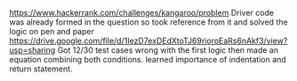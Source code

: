 https://www.hackerrank.com/challenges/kangaroo/problem
Driver code was already formed in the question so took reference from it and solved the logic on pen and paper
https://drive.google.com/file/d/1IezD7exDEdXtoTJ69rioroEaRs6nAkf3/view?usp=sharing
Got 12/30 test cases wrong with the first logic then made an equation combining both conditions.
learned importance of indentation and return statement.